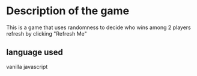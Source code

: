 # Description of the game
This is a game that uses randomness to decide who wins among 2 players
refresh by clicking "Refresh Me"
## language used
vanilla javascript